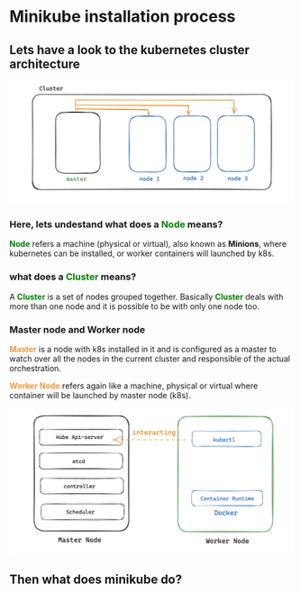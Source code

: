 # Minikube installation process

## Lets have a look to the kubernetes cluster architecture

![k8s arch](https://github.com/Raihan-009/kubernetes-developments/blob/main/minikube-installation/architecture/multi-node-cluster.png)

### Here, lets undestand what does a <span style="color: green;">**Node**</span> means?

<span style="color: green;">**Node**</span> refers a machine (physical or virtual), also known as **Minions**, where kubernetes can be installed, or worker containers will launched by k8s.

### what does a <span style="color: green;">**Cluster**</span> means?

A <span style="color: green;">**Cluster**</span> is  a set of nodes grouped together. Basically <span style="color: green;">**Cluster**</span> deals with more than one node and it is possible to be with only one node too.

### Master node and Worker node

<span style="color: #f59842;">**Master**</span> is a node with k8s installed in it and is configured as a master to watch over all the nodes in the current cluster and responsible of the actual orchestration.

<span style="color: #f59842;">**Worker Node**</span> refers again like a machine, physical or virtual where container will be launched by master node (k8s).

![worker-master](https://github.com/Raihan-009/kubernetes-developments/blob/main/minikube-installation/architecture/master-worker-node.png)


## Then what does minikube do?